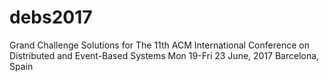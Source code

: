 # debs2017
Grand Challenge Solutions for The 11th ACM International Conference on Distributed and Event-Based Systems Mon 19-Fri 23 June, 2017 Barcelona, Spain
